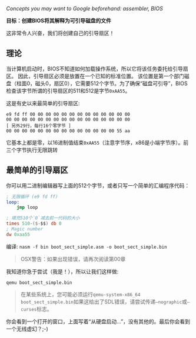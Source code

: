 *Concepts you may want to Google beforehand: assembler, BIOS*

**目标：创建BIOS将其解释为可引导磁盘的文件**

这非常令人兴奋，我们将创建自己的引导扇区！

理论
------

当计算机启动时，BIOS不知道如何加载操作系统，所以它将该任务委托给引导扇区。 因此，引导扇区必须是放置在一个已知的标准位置。 该位置是第一个部门磁盘（柱面0，磁头0，扇区0），它需要512个字节。为了确保“磁盘可引导”，BIOS检查该字节所谓的引导扇区的511和512是字节`0xAA55`。

这是有史以来最简单的引导扇区:

```
e9 fd ff 00 00 00 00 00 00 00 00 00 00 00 00 00
00 00 00 00 00 00 00 00 00 00 00 00 00 00 00 00
[ 另外29行，每行16个零字节 ]
00 00 00 00 00 00 00 00 00 00 00 00 00 00 55 aa
```

它基本上都是零，以16进制值结束`0xAA55`（注意字节序，x86是小端字节序）。前三个字节执行无限跳转

最简单的引导扇区
-------------------------

你可以用二进制编辑器写上面的512个字节，或者只写一个简单的汇编程序代码：

```nasm
; 无限循环 (e9 fd ff)
loop:
    jmp loop 

; 填充510个`0`减去前一代码的大小
times 510-($-$$) db 0
; Magic number
dw 0xaa55 
```

编译:
`nasm -f bin boot_sect_simple.asm -o boot_sect_simple.bin`

> OSX警告：如果出现错误，请再次阅读第00章

我知道你急于尝试（我是！），所以让我们这样做:

`qemu boot_sect_simple.bin`

> 在某些系统上，您可能必须运行`qemu-system-x86_64 boot_sect_simple.bin`如果这给出了SDL错误，请尝试传递`—nographic`或`—curses`标志。

你会看到一个打开的窗口，上面写着“从硬盘启动…”，没有其他的。最后你会看到一个无线虚幻？;-)